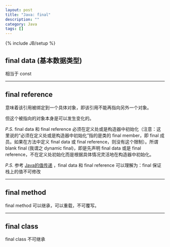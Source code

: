 ```yaml
---
layout: post
title: "Java: final"
description: ""
category: Java
tags: []
---
```

{% include JB/setup %}

## final data (基本数据类型)

相当于 const

---

## final reference

意味着该引用被绑定到一个具体对象，即该引用不能再指向另外一个对象。  

但这个被指向的对象本身是可以发生变化的。  

_P.S._ final data 和 final reference 必须在定义处或是构造器中初始化（注意：这里说的“必须在定义处或是构造器中初始化”指的是类的 final member，即 final 成员。如果在方法中定义 final data 或 final reference，则没有这个限制）。所谓 blank final (我谓之 dynamic final)，即是先声明 final data 或是 final reference，不在定义处初始化而是根据具体情况灵活地在构造器中初始化。

_P.S._ 参考 [Java的值传递](/java/2010/07/04/pass-by-value-in-java) ，final data 和 final reference 可以理解为：final 保证栈上的值不可修改

---

## final method

final method 可以继承，可以重载，不可覆写。

---

## final class

final class 不可继承
